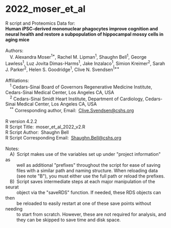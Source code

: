 # 2022_moser_et_al

R script and Proteomics Data for:<br/>
**Human iPSC-derived mononuclear phagocytes improve cognition and neural health and restore a subpopulation of hippocampal mossy cells in aging mice**<br/>
<br/>
Authors:<br/>
&ensp;&ensp;V. Alexandra Moser<sup>1\*</sup>, Rachel M. Lipman<sup>1</sup>, Shaughn Bell<sup>1</sup>, George Lawless<sup>1</sup>, Luz Jovita Dimas-Harms<sup>1</sup>, Jake Inzalaco<sup>1</sup>, Simion Kreimer<sup>2</sup>, Sarah J. Parker<sup>2</sup>, Helen S. Goodridge<sup>1</sup>, Clive N. Svendsen<sup>1\*\*</sup><br/>
<br/>
Affiliations:<br/>
&ensp;&ensp;<sup>1</sup> Cedars-Sinai Board of Governors Regenerative Medicine Institute, Cedars-Sinai Medical Center, Los Angeles CA, USA<br/>
&ensp;&ensp;<sup>2</sup> Cedars-Sinai Smidt Heart Institute, Department of Cardiology, Cedars-Sinai Medical Center, Los Angeles CA, USA<br/>
&ensp;&ensp;<sup>\*\*</sup> Corresponding author, Email:&ensp;Clive.Svendsen@cshs.org<br/>
<br/>
R version 4.2.2<br/>
R Script Title:&ensp;moser_et_al_2022_v2.R<br/>
R Script Author:&ensp;Shaughn Bell<br/>
R Script Corresponding Email:&ensp;Shaughn.Bell@cshs.org<br/>
<br/>
Notes: <br/>
&ensp;&ensp;A)&ensp;Script makes use of the variables set up under "project information" as<br/>
&ensp;&ensp;&ensp;&ensp;&ensp;well as additional "prefixes" throughout the script for ease of saving<br/>
&ensp;&ensp;&ensp;&ensp;&ensp;files with a similar path and naming structure.  When reloading data <br/>
&ensp;&ensp;&ensp;&ensp;&ensp;(see note "B"), you must either use the full path or reload the prefixes.<br/>
&ensp;&ensp;B)&ensp;Script saves intermediate steps at each major manipulation of the seurat<br/>
&ensp;&ensp;&ensp;&ensp;&ensp;object via the "saveRDS" function.  If needed, these RDS objects can then<br/>
&ensp;&ensp;&ensp;&ensp;&ensp;be reloaded to easily restart at one of these save points without needing<br/> 
&ensp;&ensp;&ensp;&ensp;&ensp;to start from scratch.  However, these are not required for analysis, and<br/>
&ensp;&ensp;&ensp;&ensp;&ensp;they can be skipped to save time and disk space.
